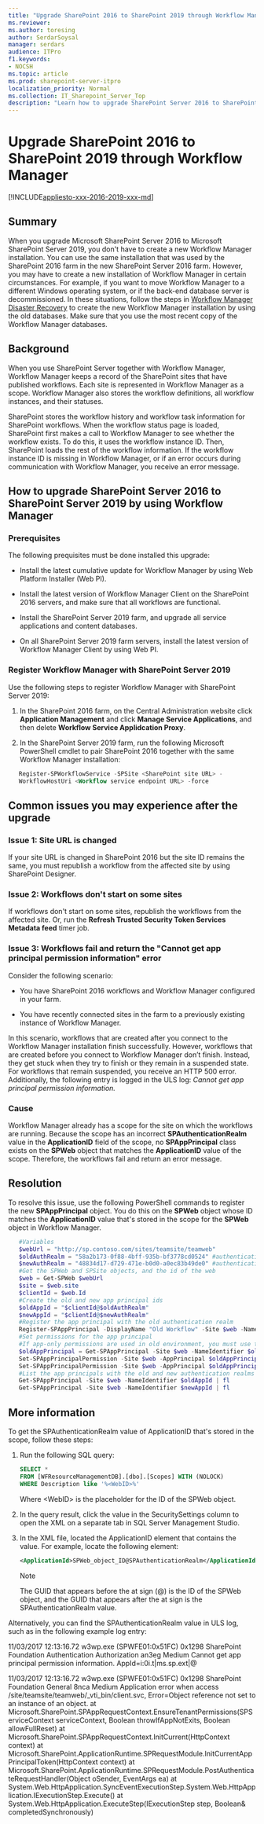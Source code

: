 ```yaml
---
title: "Upgrade SharePoint 2016 to SharePoint 2019 through Workflow Manager"
ms.reviewer: 
ms.author: toresing
author: SerdarSoysal
manager: serdars
audience: ITPro
f1.keywords:
- NOCSH
ms.topic: article
ms.prod: sharepoint-server-itpro
localization_priority: Normal
ms.collection: IT_Sharepoint_Server_Top
description: "Learn how to upgrade SharePoint Server 2016 to SharePoint Server 2019 using Workflow Manager."
---
```


# Upgrade SharePoint 2016 to SharePoint 2019 through Workflow Manager

[!INCLUDE[appliesto-xxx-2016-2019-xxx-md](../includes/appliesto-xxx-2016-2019-xxx-md.md)]

## Summary

When you upgrade Microsoft SharePoint Server 2016 to Microsoft SharePoint Server 2019, you don't have to create a new Workflow Manager installation. You can use the same installation that was used by the SharePoint 2016 farm in the new SharePoint Server 2016 farm. However, you may have to create a new installation of Workflow Manager in certain circumstances. For example, if you want to move Workflow Manager to a different Windows operating system, or if the back-end database server is decommissioned. In these situations, follow the steps in [Workflow Manager Disaster Recovery](/archive/blogs/biztalknotes/workflow-manager-disaster-recovery) to create the new Workflow Manager installation by using the old databases. Make sure that you use the most recent copy of the Workflow Manager databases.

## Background

When you use SharePoint Server together with Workflow Manager, Workflow Manager keeps a record of the SharePoint sites that have published workflows. Each site is represented in Workflow Manager as a scope. Workflow Manager also stores the workflow definitions, all workflow instances, and their statuses.

SharePoint stores the workflow history and workflow task information for SharePoint workflows. When the workflow status page is loaded, SharePoint first makes a call to Workflow Manager to see whether the workflow exists. To do this, it uses the workflow instance ID. Then, SharePoint loads the rest of the workflow information. If the workflow instance ID is missing in Workflow Manager, or if an error occurs during communication with Workflow Manager, you receive an error message.

## How to upgrade SharePoint Server 2016 to SharePoint Server 2019 by using Workflow Manager

### Prerequisites

The following prequisites must be done installed this upgrade:

- Install the latest cumulative update for Workflow Manager by using Web Platform Installer (Web PI).

- Install the latest version of Workflow Manager Client on the SharePoint 2016 servers, and make sure that all workflows are functional.

- Install the SharePoint Server 2019 farm, and upgrade all service applications and content databases.

- On all SharePoint Server 2019 farm servers, install the latest version of Workflow Manager Client by using Web PI.

### Register Workflow Manager with SharePoint Server 2019

Use the following steps to register Workflow Manager with SharePoint Server 2019:

1. In the SharePoint 2016 farm, on the Central Administration website click **Application Management** and click **Manage Service Applications**, and then delete **Workflow Service Applidcation Proxy**.

2. In the SharePoint Server 2019 farm, run the following Microsoft PowerShell cmdlet to pair SharePoint 2016 together with the same Workflow Manager installation:

```powershell
   Register-SPWorkflowService -SPSite <SharePoint site URL> -
   WorkflowHostUri <Workflow service endpoint URL> -force
```

## Common issues you may experience after the upgrade

### Issue 1: Site URL is changed

If your site URL is changed in SharePoint 2016 but the site ID remains the same, you must republish a workflow from the affected site by using SharePoint Designer.

### Issue 2: Workflows don't start on some sites

If workflows don't start on some sites, republish the workflows from the affected site. Or, run the **Refresh Trusted Security Token Services Metadata feed** timer job.

### Issue 3: Workflows fail and return the "Cannot get app principal permission information" error

Consider the following scenario:

- You have SharePoint 2016 workflows and Workflow Manager configured in your farm.

- You have recently connected sites in the farm to a previously existing instance of Workflow Manager.

In this scenario, workflows that are created after you connect to the Workflow Manager installation finish successfully. However, workflows that are created before you connect to Workflow Manager don’t finish. Instead, they get stuck when they try to finish or they remain in a suspended state. For workflows that remain suspended, you receive an HTTP 500 error. Additionally, the following entry is logged in the ULS log: *Cannot get app principal permission information.*

### Cause

Workflow Manager already has a scope for the site on which the workflows are running. Because the scope has an incorrect **SPAuthenticationRealm** value in the **ApplicationID** field of the scope, no **SPAppPrincipal** class exists on the **SPWeb** object that matches the **ApplicationID** value of the scope. Therefore, the workflows fail and return an error message.

## Resolution

To resolve this issue, use the following PowerShell commands to register the new **SPAppPrincipal** object. You do this on the **SPWeb** object whose ID matches the **ApplicationID** value that's stored in the scope for the **SPWeb** object in Workflow Manager.

```powershell
   #Variables
   $webUrl = "http://sp.contoso.com/sites/teamsite/teamweb"
   $oldAuthRealm = "58a2b173-0f88-4bff-935b-bf3778cd0524" #authentication realm expected by Workflow Manager
   $newAuthRealm = "48834d17-d729-471e-b0d0-a0ec83b49de0" #authentication realm of current farm
   #Get the SPWeb and SPSite objects, and the id of the web
   $web = Get-SPWeb $webUrl
   $site = $web.site
   $clientId = $web.Id
   #Create the old and new app principal ids
   $oldAppId = "$clientId@$oldAuthRealm"
   $newAppId = "$clientId@$newAuthRealm"
   #Register the app principal with the old authentication realm
   Register-SPAppPrincipal -DisplayName "Old Workflow" -Site $web -NameIdentifier $oldAppId
   #Set permissions for the app principal
   #If app-only permissions are used in old environment, you must use the -EnableAppOnlyPolicy parameter to pass to the cmdlet for app steps to succeed
   $oldAppPrincipal = Get-SPAppPrincipal -Site $web -NameIdentifier $oldAppId
   Set-SPAppPrincipalPermission -Site $web -AppPrincipal $oldAppPrincipal -Scope SiteCollection -Right FullControl
   Set-SPAppPrincipalPermission -Site $web -AppPrincipal $oldAppPrincipal -Scope Site -Right FullControl
   #List the app principals with the old and new authentication realms in the ids
   Get-SPAppPrincipal -Site $web -NameIdentifier $oldAppId | fl
   Get-SPAppPrincipal -Site $web -NameIdentifier $newAppId | fl
```

## More information

To get the SPAuthenticationRealm value of ApplicationID that's stored in the scope, follow these steps:

1. Run the following SQL query:

    ```sql
    SELECT *
    FROM [WFResourceManagementDB].[dbo].[Scopes] WITH (NOLOCK)
    WHERE Description like '%<WebID>%'

    ```
 
    Where \<WebID> is the placeholder for the ID of the SPWeb object.

2.	In the query result, click the value in the SecuritySettings column to open the XML on a separate tab in SQL Server Management Studio.

3. In the XML file, located the ApplicationID element that contains the value. For example, locate the following element:

   ```xml          
   <ApplicationId>SPWeb_object_ID@SPAuthenticationRealm</ApplicationId>`
   ```
   > [!NOTE]
   > The GUID that appears before the at sign (@) is the ID of the SPWeb object, and the GUID that appears after the at sign is the SPAuthenticationRealm value.

Alternatively, you can find the SPAuthenticationRealm value in ULS log, such as in the following example log entry:

11/03/2017 12:13:16.72                 w3wp.exe (SPWFE01:0x51FC)    0x1298  SharePoint Foundation  Authentication Authorization    an3eg    Medium               Cannot get app principal permission information. AppId=i:0i.t|ms.sp.ext|<SPWeb object ID>@<SPAuthenticationRealm>

11/03/2017 12:13:16.72                 w3wp.exe (SPWFE01:0x51FC)    0x1298  SharePoint Foundation  General 8nca                Medium               Application error when access /site/teamsite/teamweb/_vti_bin/client.svc, Error=Object reference not set to an instance of an object.   at Microsoft.SharePoint.SPAppRequestContext.EnsureTenantPermissions(SPServiceContext serviceContext, Boolean throwIfAppNotExits, Boolean allowFullReset)     at Microsoft.SharePoint.SPAppRequestContext.InitCurrent(HttpContext context)     at Microsoft.SharePoint.ApplicationRuntime.SPRequestModule.InitCurrentAppPrincipalToken(HttpContext context)     at Microsoft.SharePoint.ApplicationRuntime.SPRequestModule.PostAuthenticateRequestHandler(Object oSender, EventArgs ea)     at System.Web.HttpApplication.SyncEventExecutionStep.System.Web.HttpApplication.IExecutionStep.Execute()     at System.Web.HttpApplication.ExecuteStep(IExecutionStep step, Boolean& completedSynchronously)
